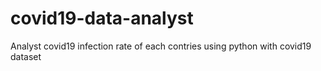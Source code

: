 # covid19-data-analyst
Analyst covid19 infection rate of each contries using python with covid19 dataset
